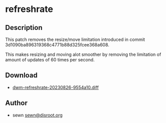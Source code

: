 refreshrate
===========

Description
-----------
This patch removes the resize/move limitation introduced in commit
3d1090ba896319368c4771b88d325fcee368a608.

This makes resizing and moving alot smoother by removing the limitation 
of amount of updates of 60 times per second.

Download
--------
* [dwm-refreshrate-20230826-9554a10.diff](dwm-refreshrate-20230826-9554a10.diff)

Author
------
* sewn <sewn@disroot.org>
